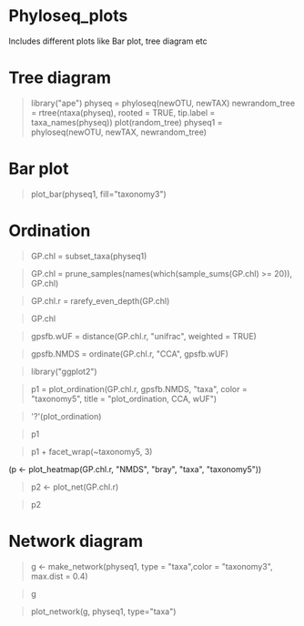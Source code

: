 # Phyloseq_plots
Includes different plots like Bar plot, tree diagram etc
# Tree diagram
> library("ape")
> physeq = phyloseq(newOTU, newTAX)
> newrandom_tree = rtree(ntaxa(physeq), rooted = TRUE, tip.label = taxa_names(physeq))
> plot(random_tree)
> physeq1 = phyloseq(newOTU, newTAX, newrandom_tree)
# Bar plot
> plot_bar(physeq1, fill="taxonomy3")
# Ordination
> GP.chl = subset_taxa(physeq1)

> GP.chl = prune_samples(names(which(sample_sums(GP.chl) >= 20)), GP.chl)

> GP.chl.r = rarefy_even_depth(GP.chl)

> GP.chl

> gpsfb.wUF = distance(GP.chl.r, "unifrac", weighted = TRUE)

> gpsfb.NMDS = ordinate(GP.chl.r, "CCA", gpsfb.wUF)

> library("ggplot2")

> p1 = plot_ordination(GP.chl.r, gpsfb.NMDS, "taxa", color = "taxonomy5", title = "plot_ordination, CCA, wUF")

> '?'(plot_ordination)

> p1

> p1 + facet_wrap(~taxonomy5, 3)

(p <- plot_heatmap(GP.chl.r, "NMDS", "bray", "taxa", "taxonomy5"))

> p2 <- plot_net(GP.chl.r)

> p2

# Network diagram
> g <- make_network(physeq1, type = "taxa",color = "taxonomy3", max.dist = 0.4)

> g

> plot_network(g, physeq1, type="taxa")

